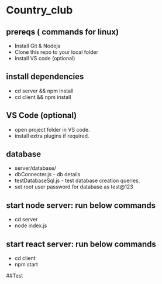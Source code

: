 # Country_club

## prereqs ( commands for linux)
- Install Git & Nodejs 
- Clone this repo to your local folder
- install VS code (optional)

## install dependencies
- cd server && npm install
- cd client && npm install

## VS Code (optional)
- open project folder in VS code. 
- install extra plugins if required.

## database
 - server/database/
 - dbConnecter.js - db details
 - testDatabaseSql.js - test database creation queries.
 - set root user password for database as test@123

## start node server: run below commands
- cd server
- node index.js

## start react server: run below commands
- cd client 
- npm start


##Test

